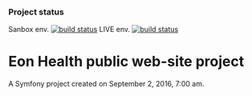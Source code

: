 ### Project status
Sanbox env. [![build status](https://gitlab.cybercoder.site/php-other/EonHealth/badges/develop/build.svg)](https://gitlab.cybercoder.site/php-other/EonHealth/commits/develop)
LIVE env. [![build status](https://gitlab.cybercoder.site/php-other/EonHealth/badges/master/build.svg)](https://gitlab.cybercoder.site/php-other/EonHealth/commits/master)

Eon Health public web-site project
==================================

A Symfony project created on September 2, 2016, 7:00 am.
